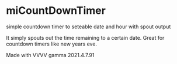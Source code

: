 # miCountDownTimer
simple countdown timer to seteable date and hour with spout output

It simply spouts out the time remaining to a certain date. Great for countdown timers like new years eve.

Made with VVVV gamma 2021.4.7.91
